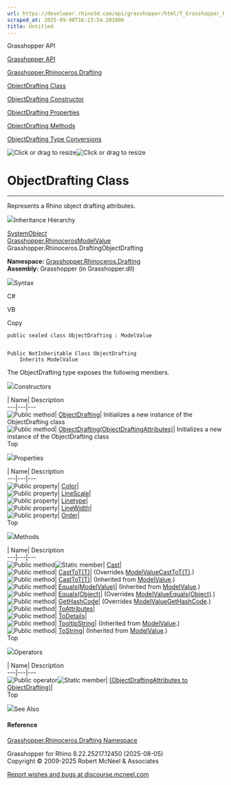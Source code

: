 ```yaml
---
url: https://developer.rhino3d.com/api/grasshopper/html/T_Grasshopper_Rhinoceros_Drafting_ObjectDrafting.htm
scraped_at: 2025-09-08T16:23:54.201006
title: Untitled
---
```


Grasshopper API

[Grasshopper API](../html/723c01da-9986-4db2-8f53-6f3a7494df75.htm
"Grasshopper API")

[Grasshopper.Rhinoceros.Drafting](../html/N_Grasshopper_Rhinoceros_Drafting.htm
"Grasshopper.Rhinoceros.Drafting")

[ObjectDrafting
Class](../html/T_Grasshopper_Rhinoceros_Drafting_ObjectDrafting.htm
"ObjectDrafting Class")

[ObjectDrafting Constructor
](../html/Overload_Grasshopper_Rhinoceros_Drafting_ObjectDrafting__ctor.htm
"ObjectDrafting Constructor ")

[ObjectDrafting
Properties](../html/Properties_T_Grasshopper_Rhinoceros_Drafting_ObjectDrafting.htm
"ObjectDrafting Properties")

[ObjectDrafting
Methods](../html/Methods_T_Grasshopper_Rhinoceros_Drafting_ObjectDrafting.htm
"ObjectDrafting Methods")

[ObjectDrafting Type
Conversions](../html/Operators_T_Grasshopper_Rhinoceros_Drafting_ObjectDrafting.htm
"ObjectDrafting Type Conversions")

![Click or drag to resize](../icons/TocOpen.gif)![Click or drag to
resize](../icons/TocClose.gif)

# ObjectDrafting Class  
  
---  
  
Represents a Rhino object drafting attributes.

![](../icons/SectionExpanded.png)Inheritance Hierarchy

[SystemObject](https://docs.microsoft.com/dotnet/api/system.object)  
[Grasshopper.RhinocerosModelValue](T_Grasshopper_Rhinoceros_ModelValue.htm)  
Grasshopper.Rhinoceros.DraftingObjectDrafting  

**Namespace:**
[Grasshopper.Rhinoceros.Drafting](N_Grasshopper_Rhinoceros_Drafting.htm)  
**Assembly:** Grasshopper (in Grasshopper.dll)

![](../icons/SectionExpanded.png)Syntax

C#

VB

Copy

    
    
    public sealed class ObjectDrafting : ModelValue
    
    
    Public NotInheritable Class ObjectDrafting
    	Inherits ModelValue

The ObjectDrafting type exposes the following members.

![](../icons/SectionExpanded.png)Constructors

| Name| Description  
---|---|---  
![Public method](../icons/pubmethod.gif)|
[ObjectDrafting](M_Grasshopper_Rhinoceros_Drafting_ObjectDrafting__ctor.htm)|
Initializes a new instance of the ObjectDrafting class  
![Public method](../icons/pubmethod.gif)|
[ObjectDrafting(ObjectDraftingAttributes)](M_Grasshopper_Rhinoceros_Drafting_ObjectDrafting__ctor_1.htm)|
Initializes a new instance of the ObjectDrafting class  
Top

![](../icons/SectionExpanded.png)Properties

| Name| Description  
---|---|---  
![Public property](../icons/pubproperty.gif)|
[Color](P_Grasshopper_Rhinoceros_Drafting_ObjectDrafting_Color.htm)|  
![Public property](../icons/pubproperty.gif)|
[LineScale](P_Grasshopper_Rhinoceros_Drafting_ObjectDrafting_LineScale.htm)|  
![Public property](../icons/pubproperty.gif)|
[Linetype](P_Grasshopper_Rhinoceros_Drafting_ObjectDrafting_Linetype.htm)|  
![Public property](../icons/pubproperty.gif)|
[LineWidth](P_Grasshopper_Rhinoceros_Drafting_ObjectDrafting_LineWidth.htm)|  
![Public property](../icons/pubproperty.gif)|
[Order](P_Grasshopper_Rhinoceros_Drafting_ObjectDrafting_Order.htm)|  
Top

![](../icons/SectionExpanded.png)Methods

| Name| Description  
---|---|---  
![Public method](../icons/pubmethod.gif)![Static member](../icons/static.gif)|
[Cast](M_Grasshopper_Rhinoceros_Drafting_ObjectDrafting_Cast.htm)|  
![Public method](../icons/pubmethod.gif)|
[CastToT(T)](M_Grasshopper_Rhinoceros_Drafting_ObjectDrafting_CastTo__1.htm)|
(Overrides
[ModelValueCastToT(T)](M_Grasshopper_Rhinoceros_ModelValue_CastTo__1.htm).)  
![Public method](../icons/pubmethod.gif)|
[CastToT(T)](M_Grasshopper_Rhinoceros_ModelValue_CastTo__1.htm)|  (Inherited
from [ModelValue](T_Grasshopper_Rhinoceros_ModelValue.htm).)  
![Public method](../icons/pubmethod.gif)|
[Equals(ModelValue)](M_Grasshopper_Rhinoceros_ModelValue_Equals.htm)|
(Inherited from [ModelValue](T_Grasshopper_Rhinoceros_ModelValue.htm).)  
![Public method](../icons/pubmethod.gif)|
[Equals(Object)](M_Grasshopper_Rhinoceros_Drafting_ObjectDrafting_Equals.htm)|
(Overrides
[ModelValueEquals(Object)](M_Grasshopper_Rhinoceros_ModelValue_Equals_1.htm).)  
![Public method](../icons/pubmethod.gif)|
[GetHashCode](M_Grasshopper_Rhinoceros_Drafting_ObjectDrafting_GetHashCode.htm)|
(Overrides
[ModelValueGetHashCode](M_Grasshopper_Rhinoceros_ModelValue_GetHashCode.htm).)  
![Public method](../icons/pubmethod.gif)|
[ToAttributes](M_Grasshopper_Rhinoceros_Drafting_ObjectDrafting_ToAttributes.htm)|  
![Public method](../icons/pubmethod.gif)|
[ToDetails](M_Grasshopper_Rhinoceros_Drafting_ObjectDrafting_ToDetails.htm)|  
![Public method](../icons/pubmethod.gif)|
[TooltipString](M_Grasshopper_Rhinoceros_ModelValue_TooltipString.htm)|
(Inherited from [ModelValue](T_Grasshopper_Rhinoceros_ModelValue.htm).)  
![Public method](../icons/pubmethod.gif)|
[ToString](M_Grasshopper_Rhinoceros_ModelValue_ToString.htm)|  (Inherited from
[ModelValue](T_Grasshopper_Rhinoceros_ModelValue.htm).)  
Top

![](../icons/SectionExpanded.png)Operators

| Name| Description  
---|---|---  
![Public operator](../icons/puboperator.gif)![Static
member](../icons/static.gif)| [(ObjectDraftingAttributes to
ObjectDrafting)](M_Grasshopper_Rhinoceros_Drafting_ObjectDrafting_op_Implicit.htm)|  
Top

![](../icons/SectionExpanded.png)See Also

#### Reference

[Grasshopper.Rhinoceros.Drafting
Namespace](N_Grasshopper_Rhinoceros_Drafting.htm)

Grasshopper for Rhino 8.22.25217.12450 (2025-08-05)  
Copyright © 2009-2025 Robert McNeel & Associates

[Report wishes and bugs at
discourse.mcneel.com](https://discourse.mcneel.com/c/grasshopper)

